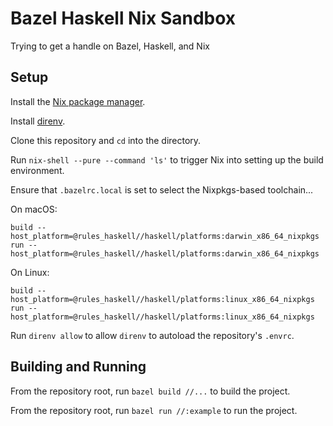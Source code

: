 # Bazel Haskell Nix Sandbox

Trying to get a handle on Bazel, Haskell, and Nix

## Setup

Install the [Nix package manager](https://nixos.org/nix/download.html).

Install [direnv](https://github.com/direnv/direnv#install).

Clone this repository and `cd` into the directory.

Run `nix-shell --pure --command 'ls'` to trigger Nix into setting up the build environment.

Ensure that `.bazelrc.local` is set to select the Nixpkgs-based toolchain...

On macOS:
```
build --host_platform=@rules_haskell//haskell/platforms:darwin_x86_64_nixpkgs
run --host_platform=@rules_haskell//haskell/platforms:darwin_x86_64_nixpkgs
```

On Linux:
```
build --host_platform=@rules_haskell//haskell/platforms:linux_x86_64_nixpkgs
run --host_platform=@rules_haskell//haskell/platforms:linux_x86_64_nixpkgs
```

Run `direnv allow` to allow `direnv` to autoload the repository's `.envrc`.

## Building and Running

From the repository root, run `bazel build //...` to build the project.

From the repository root, run `bazel run //:example` to run the project.


